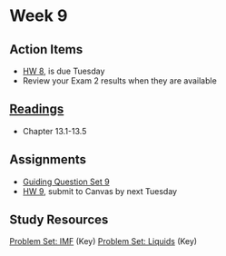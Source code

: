 # Week 9


## Action Items
* [HW 8](https://genchem.science.psu.edu/homework-8-wc), is due Tuesday
* Review your Exam 2 results when they are available


## [Readings](https://genchem.science.psu.edu)
* Chapter 13.1-13.5


## Assignments

- [Guiding Question Set 9](https://psu.instructure.com/courses/1866869/quizzes/3317746) 
- [HW 9](https://genchem.science.psu.edu/homework-9-houck), submit to Canvas by next Tuesday

## Study Resources

[Problem Set: IMF](https://media.ed.science.psu.edu/sites/media/ed/files/documents/problemset16_intermolecular_forces.pdf) (Key)
[Problem Set: Liquids](https://media.ed.science.psu.edu/sites/media/ed/files/documents/problemset17_liquids.pdf) (Key)






